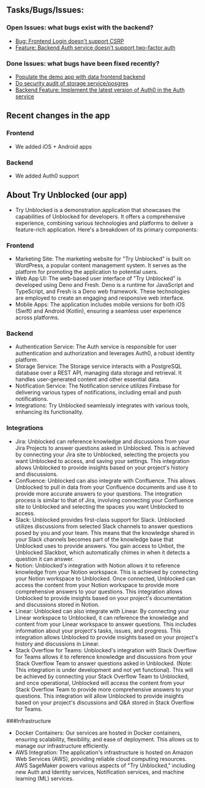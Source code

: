 ## Tasks/Bugs/Issues:
 
### Open Issues:  what bugs exist with the backend?
- [Bug: Frontend Login doesn't support CSRP](https://tryunblocked.atlassian.net/browse/TU-16)
- [Feature: Backend Auth service doesn't support two-factor auth](https://tryunblocked.atlassian.net/browse/TU-15)

### Done Issues: what bugs have been fixed recently?
- [Populate the demo app with data frontend backend](https://tryunblocked.atlassian.net/browse/TU-13)
- [Do security audit of storage service/posgres](https://tryunblocked.atlassian.net/browse/TU-12)
- [Backend Feature: Implement the latest version of Auth0 in the Auth service](https://tryunblocked.atlassian.net/browse/TU-8)
## Recent changes in the app
### Frontend
- We added iOS + Android apps
### Backend
- We added Auth0 support

## About Try Unblocked (our app)

- Try Unblocked is a demonstration application that showcases the capabilities of Unblocked for developers. It offers a comprehensive experience, combining various technologies and platforms to deliver a feature-rich application. Here's a breakdown of its primary components:

### Frontend
- Marketing Site: The marketing website for "Try Unblocked" is built on WordPress, a popular content management system. It serves as the platform for promoting the application to potential users.
- Web App UI: The web-based user interface of "Try Unblocked" is developed using Deno and Fresh. Deno is a runtime for JavaScript and TypeScript, and Fresh is a Deno web framework. These technologies are employed to create an engaging and responsive web interface.
- Mobile Apps: The application includes mobile versions for both iOS (Swift) and Android (Kotlin), ensuring a seamless user experience across platforms.

### Backend
- Authentication Service: The Auth service is responsible for user authentication and authorization and leverages Auth0, a robust identity platform.
- Storage Service: The Storage service interacts with a PostgreSQL database over a REST API, managing data storage and retrieval. It handles user-generated content and other essential data.
- Notification Service: The Notification service utilizes Firebase for delivering various types of notifications, including email and push notifications.
- Integrations: Try Unblocked seamlessly integrates with various tools, enhancing its functionality.

### Integrations
- Jira: Unblocked can reference knowledge and discussions from your Jira Projects to answer questions asked in Unblocked. This is achieved by connecting your Jira site to Unblocked, selecting the projects you want Unblocked to access, and saving your settings. This integration allows Unblocked to provide insights based on your project's history and discussions.
- Confluence: Unblocked can also integrate with Confluence. This allows Unblocked to pull in data from your Confluence documents and use it to provide more accurate answers to your questions. The integration process is similar to that of Jira, involving connecting your Confluence site to Unblocked and selecting the spaces you want Unblocked to access.
- Slack: Unblocked provides first-class support for Slack. Unblocked utilizes discussions from selected Slack channels to answer questions posed by you and your team. This means that the knowledge shared in your Slack channels becomes part of the knowledge base that Unblocked uses to provide answers. You gain access to Unbot, the Unblocked Slackbot, which automatically chimes in when it detects a question it can answer.
- Notion: Unblocked's integration with Notion allows it to reference knowledge from your Notion workspace. This is achieved by connecting your Notion workspace to Unblocked. Once connected, Unblocked can access the content from your Notion workspace to provide more comprehensive answers to your questions. This integration allows Unblocked to provide insights based on your project's documentation and discussions stored in Notion.
- Linear: Unblocked can also integrate with Linear. By connecting your Linear workspace to Unblocked, it can reference the knowledge and content from your Linear workspace to answer questions. This includes information about your project's tasks, issues, and progress. This integration allows Unblocked to provide insights based on your project's history and discussions in Linear.
- Stack Overflow for Teams: Unblocked's integration with Stack Overflow for Teams allows it to reference knowledge and discussions from your Stack Overflow Team to answer questions asked in Unblocked. (Note: This integration is under development and not yet functional). This will be achieved by connecting your Stack Overflow Team to Unblocked, and once operational, Unblocked will access the content from your Stack Overflow Team to provide more comprehensive answers to your questions. This integration will allow Unblocked to provide insights based on your project's discussions and Q&A stored in Stack Overflow for Teams.

###Infrastructure
- Docker Containers: Our services are hosted in Docker containers, ensuring scalability, flexibility, and ease of deployment. This allows us to manage our infrastructure efficiently.
- AWS Integration: The application's infrastructure is hosted on Amazon Web Services (AWS), providing reliable cloud computing resources. AWS SageMaker powers various aspects of "Try Unblocked," including new Auth and Identity services, Notification services, and machine learning (ML) services.